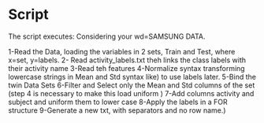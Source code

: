 # **Script**

The script executes:
Considering your wd=SAMSUNG DATA.

1-Read the Data, loading the variables in 2 sets, Train and Test, where
x=set, y=labels. 
2- Read activity_labels.txt theh links the class labels with their activity name
3-Read teh features
4-Normalize syntax transforming lowercase strings in Mean and Std syntax like) to use labels later.
5-Bind the twin Data Sets 
6-Filter and Select only the Mean and Std columns of the set (step 4 is necessary to make this load uniform )
7-Add columns activity and subject and uniform them to lower case
8-Apply the labels in a FOR structure
9-Generate a new txt, with separators and no row name.)

